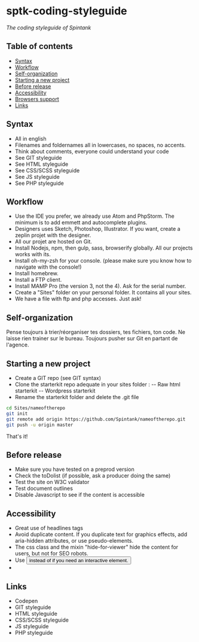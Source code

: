 # sptk-coding-styleguide
*The coding styleguide of Spintank*

## Table of contents
- [Syntax](#syntax)
- [Workflow](#Workflow)
- [Self-organization](#self-organization)
- [Starting a new project](#starting-a-new-project)
- [Before release](#before-release)
- [Accessibility](#accessibility)
- [Browsers support](#browsers-support)
- [Links](#links)

## Syntax
- All in english
- Filenames and foldernames all in lowercases, no spaces, no accents.
- Think about comments, everyone could understand your code
- See GIT styleguide
- See HTML styleguide
- See CSS/SCSS styleguide
- See JS styleguide
- See PHP styleguide

## Workflow
- Use the IDE you prefer, we already use Atom and PhpStorm. The minimum is to add emmett and autocomplete plugins.
- Designers uses Sketch, Photoshop, Illustrator. If you want, create a zeplin projet with the designer.
- All our projet are hosted on Git.
- Install Nodejs, npm, then gulp, sass, browserify globally. All our projects works with its.
- Install oh-my-zsh for your console. (please make sure you know how to navigate with the console!)
- Install homebrew.
- Install a FTP client.
- Install MAMP Pro (the version 3, not the 4). Ask for the serial number.
- Create a "Sites" folder on your personal folder. It contains all your sites.
- We have a file with ftp and php accesses. Just ask!

## Self-organization
Pense toujours à trier/réorganiser tes dossiers, tes fichiers, ton code. Ne laisse rien trainer sur le bureau. Toujours pusher sur Git en partant de l'agence.

## Starting a new project
- Create a GIT repo (see GIT syntax)
- Clone the starterkit repo adequate in your sites folder :
-- Raw html starterkit
-- Wordpress starterkit
- Rename the starterkit folder and delete the .git file

```bash
cd Sites/nameoftherepo
git init
git remote add origin https://github.com/Spintank/nameoftherepo.git
git push -u origin master
```

That's it!

## Before release
- Make sure you have tested on a preprod version
- Check the toDolist (if possible, ask a producer doing the same)
- Test the site on W3C validator
- Test document outlines
- Disable Javascript to see if the content is accessible

## Accessibility
- Great use of headlines tags
- Avoid duplicate content. If you duplicate text for graphics effects, add aria-hidden attributes, or use pseudo-elements.
- The css class and the mixin "hide-for-viewer" hide the content for users, but not for SEO robots.
- Use <button> instead of <span> if you need an interactive element.
- 
## Links
- Codepen
- GIT styleguide
- HTML styleguide
- CSS/SCSS styleguide
- JS styleguide
- PHP styleguide


